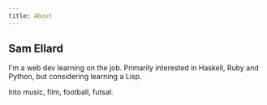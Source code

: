 ```yaml
---
title: About
---
```

## Sam Ellard

I'm a web dev learning on the job.
Primarily interested in Haskell, Ruby and Python, but considering learning a Lisp.

Into music, film, football, futsal.